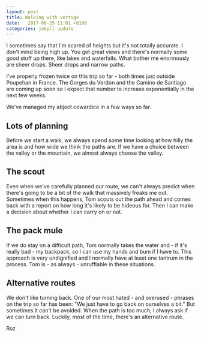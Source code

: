 ```yaml
---
layout: post
title: Walking with vertigo
date:   2017-08-25 11:01 +0100
categories: jekyll update
---
```


I sometimes say that I'm scared of heights but it's not totally accurate. I don't mind being high up. You get great views and there's normally some good stuff up there, like lakes and waterfalls. What bother me enormously are sheer drops. Sheer drops and narrow paths. 

I've properly frozen twice on this trip so far - both times just outside Poupehan in France. The Gorges du Verdon and the Camino de Santiago are coming up soon so I expect that number to increase exponentially in the next few weeks. 

We've managed my abject cowardice in a few ways so far.

## Lots of planning

Before we start a walk,  we always spend some time looking at how hilly the area is and how wide we think the paths are. If we have a choice between the valley or the mountain, we almost always choose the valley. 

## The scout

Even when we've carefully planned our route, we can't always predict when there's going to be a bit of the walk that massively freaks me out. Sometimes when this happens, Tom scouts out the path ahead and comes back with a report on how long it's likely to be hideous for. Then I can make a decision about whether I can carry on or not. 

## The pack mule

If we do stay on a difficult path, Tom normally takes the water and - if it's really bad - my backpack, so I can use my hands and bum if I have to. This approach is very undignified and I normally have at least one tantrum in the process. Tom is - as always - unrufflable in these situations. 

## Alternative routes

We don't like turning back. One of our most hated - and overused - phrases on the trip so far has been: "We just have to go back on ourselves a bit." But sometimes it can't be avoided. When the path is too much, I always ask if we can turn back. Luckily, most of the time, there's an alternative route. 

Roz
